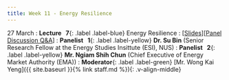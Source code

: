 ```yaml
---
title: Week 11 - Energy Resilience
---
```


27 March
: **Lecture &nbsp; 7**{: .label .label-blue} Energy Resilience
  : [[Slides](https://canvas.nus.edu.sg/courses/42112/pages/lecture-7-energy-resilience?module_item_id=97454)][[Panel Discussion Q&A](https://canvas.nus.edu.sg/courses/42112/discussion_topics/27411)]
: **Panelist &nbsp; 1**{: .label .label-yellow} **Dr. Su Bin** (Senior Research Fellow at the Energy Studies Insittute (ESI), NUS)
: **Panelist &nbsp; 2**{: .label .label-yellow} **Mr. Ngiam Shih Chun** (Chief Executive of Energy Market Authority (EMA)) 
: **Moderator**{: .label .label-green} [Mr. Wong Kai Yeng]({{ site.baseurl }}{% link staff.md %}){: .v-align-middle}

